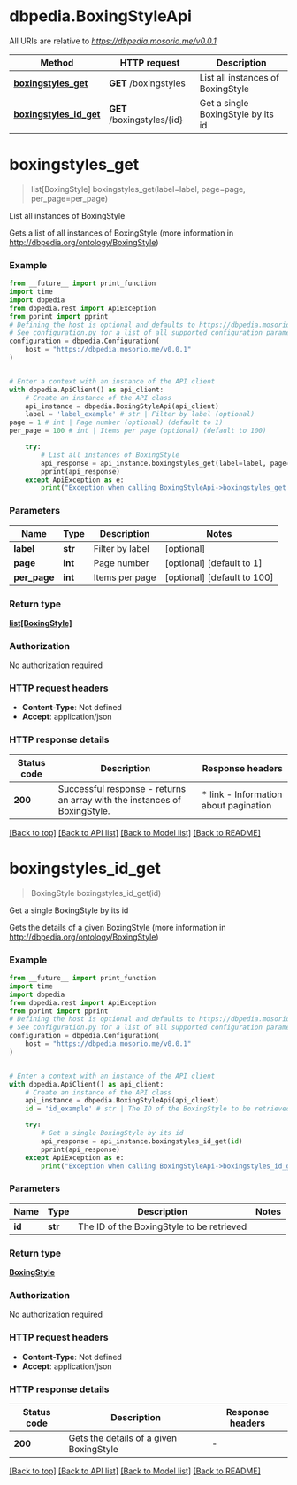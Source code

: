 # dbpedia.BoxingStyleApi

All URIs are relative to *https://dbpedia.mosorio.me/v0.0.1*

Method | HTTP request | Description
------------- | ------------- | -------------
[**boxingstyles_get**](BoxingStyleApi.md#boxingstyles_get) | **GET** /boxingstyles | List all instances of BoxingStyle
[**boxingstyles_id_get**](BoxingStyleApi.md#boxingstyles_id_get) | **GET** /boxingstyles/{id} | Get a single BoxingStyle by its id


# **boxingstyles_get**
> list[BoxingStyle] boxingstyles_get(label=label, page=page, per_page=per_page)

List all instances of BoxingStyle

Gets a list of all instances of BoxingStyle (more information in http://dbpedia.org/ontology/BoxingStyle)

### Example

```python
from __future__ import print_function
import time
import dbpedia
from dbpedia.rest import ApiException
from pprint import pprint
# Defining the host is optional and defaults to https://dbpedia.mosorio.me/v0.0.1
# See configuration.py for a list of all supported configuration parameters.
configuration = dbpedia.Configuration(
    host = "https://dbpedia.mosorio.me/v0.0.1"
)


# Enter a context with an instance of the API client
with dbpedia.ApiClient() as api_client:
    # Create an instance of the API class
    api_instance = dbpedia.BoxingStyleApi(api_client)
    label = 'label_example' # str | Filter by label (optional)
page = 1 # int | Page number (optional) (default to 1)
per_page = 100 # int | Items per page (optional) (default to 100)

    try:
        # List all instances of BoxingStyle
        api_response = api_instance.boxingstyles_get(label=label, page=page, per_page=per_page)
        pprint(api_response)
    except ApiException as e:
        print("Exception when calling BoxingStyleApi->boxingstyles_get: %s\n" % e)
```

### Parameters

Name | Type | Description  | Notes
------------- | ------------- | ------------- | -------------
 **label** | **str**| Filter by label | [optional] 
 **page** | **int**| Page number | [optional] [default to 1]
 **per_page** | **int**| Items per page | [optional] [default to 100]

### Return type

[**list[BoxingStyle]**](BoxingStyle.md)

### Authorization

No authorization required

### HTTP request headers

 - **Content-Type**: Not defined
 - **Accept**: application/json

### HTTP response details
| Status code | Description | Response headers |
|-------------|-------------|------------------|
**200** | Successful response - returns an array with the instances of BoxingStyle. |  * link - Information about pagination <br>  |

[[Back to top]](#) [[Back to API list]](../README.md#documentation-for-api-endpoints) [[Back to Model list]](../README.md#documentation-for-models) [[Back to README]](../README.md)

# **boxingstyles_id_get**
> BoxingStyle boxingstyles_id_get(id)

Get a single BoxingStyle by its id

Gets the details of a given BoxingStyle (more information in http://dbpedia.org/ontology/BoxingStyle)

### Example

```python
from __future__ import print_function
import time
import dbpedia
from dbpedia.rest import ApiException
from pprint import pprint
# Defining the host is optional and defaults to https://dbpedia.mosorio.me/v0.0.1
# See configuration.py for a list of all supported configuration parameters.
configuration = dbpedia.Configuration(
    host = "https://dbpedia.mosorio.me/v0.0.1"
)


# Enter a context with an instance of the API client
with dbpedia.ApiClient() as api_client:
    # Create an instance of the API class
    api_instance = dbpedia.BoxingStyleApi(api_client)
    id = 'id_example' # str | The ID of the BoxingStyle to be retrieved

    try:
        # Get a single BoxingStyle by its id
        api_response = api_instance.boxingstyles_id_get(id)
        pprint(api_response)
    except ApiException as e:
        print("Exception when calling BoxingStyleApi->boxingstyles_id_get: %s\n" % e)
```

### Parameters

Name | Type | Description  | Notes
------------- | ------------- | ------------- | -------------
 **id** | **str**| The ID of the BoxingStyle to be retrieved | 

### Return type

[**BoxingStyle**](BoxingStyle.md)

### Authorization

No authorization required

### HTTP request headers

 - **Content-Type**: Not defined
 - **Accept**: application/json

### HTTP response details
| Status code | Description | Response headers |
|-------------|-------------|------------------|
**200** | Gets the details of a given BoxingStyle |  -  |

[[Back to top]](#) [[Back to API list]](../README.md#documentation-for-api-endpoints) [[Back to Model list]](../README.md#documentation-for-models) [[Back to README]](../README.md)

